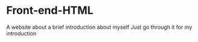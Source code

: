 # Front-end-HTML
A website about a brief introduction about myself
Just go through it for my introduction
